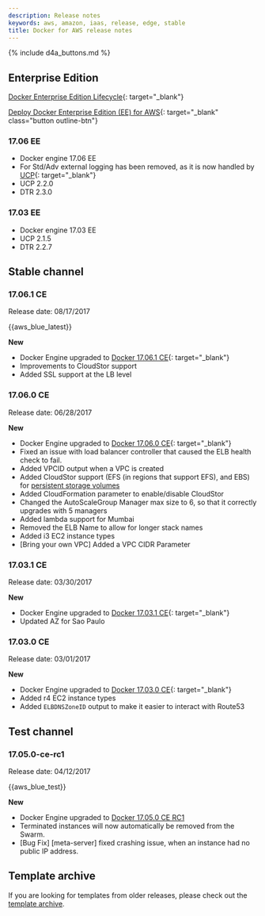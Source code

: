 ```yaml
---
description: Release notes
keywords: aws, amazon, iaas, release, edge, stable
title: Docker for AWS release notes
---
```


{% include d4a_buttons.md %}

## Enterprise Edition
[Docker Enterprise Edition Lifecycle](https://success.docker.com/Policies/Maintenance_Lifecycle){: target="_blank"}

[Deploy Docker Enterprise Edition (EE) for AWS](https://store.docker.com/editions/enterprise/docker-ee-aws?tab=description){: target="_blank" class="button outline-btn"}

### 17.06 EE

- Docker engine 17.06 EE
- For Std/Adv external logging has been removed, as it is now handled by [UCP](https://docs.docker.com/datacenter/ucp/2.0/guides/configuration/configure-logs/){: target="_blank"}
- UCP 2.2.0 
- DTR 2.3.0

### 17.03 EE

- Docker engine 17.03 EE
- UCP 2.1.5
- DTR 2.2.7


## Stable channel

### 17.06.1 CE

Release date: 08/17/2017

{{aws_blue_latest}}

**New**

- Docker Engine upgraded to [Docker 17.06.1 CE](https://github.com/docker/docker-ce/releases/tag/v17.06.1-ce){: target="_blank"}
- Improvements to CloudStor support
- Added SSL support at the LB level

### 17.06.0 CE

Release date: 06/28/2017

**New**

- Docker Engine upgraded to [Docker 17.06.0 CE](https://github.com/docker/docker-ce/releases/tag/v17.06.0-ce){: target="_blank"}
- Fixed an issue with load balancer controller that caused the ELB health check to fail.
- Added VPCID output when a VPC is created
- Added CloudStor support (EFS (in regions that support EFS), and EBS) for [persistent storage volumes](persistent-data-volumes.md)
- Added CloudFormation parameter to enable/disable CloudStor
- Changed the AutoScaleGroup Manager max size to 6, so that it correctly upgrades with 5 managers
- Added lambda support for Mumbai
- Removed the ELB Name to allow for longer stack names
- Added i3 EC2 instance types
- [Bring your own VPC] Added a VPC CIDR Parameter

### 17.03.1 CE

Release date: 03/30/2017

**New**

- Docker Engine upgraded to [Docker 17.03.1 CE](https://github.com/docker/docker/blob/master/CHANGELOG.md){: target="_blank"}
- Updated AZ for Sao Paulo

### 17.03.0 CE

Release date: 03/01/2017

**New**

- Docker Engine upgraded to [Docker 17.03.0 CE](https://github.com/docker/docker/blob/master/CHANGELOG.md){: target="_blank"}
- Added r4 EC2 instance types
- Added `ELBDNSZoneID` output to make it easier to interact with Route53


## Test channel

### 17.05.0-ce-rc1

Release date: 04/12/2017

{{aws_blue_test}}

**New**

- Docker Engine upgraded to [Docker 17.05.0 CE RC1](https://github.com/docker/docker/blob/master/CHANGELOG.md)
- Terminated instances will now automatically be removed from the Swarm.
- [Bug Fix] [meta-server] fixed crashing issue, when an instance had no public IP address.

## Template archive

If you are looking for templates from older releases, please check out the [template archive](/docker-for-aws/archive.md).
